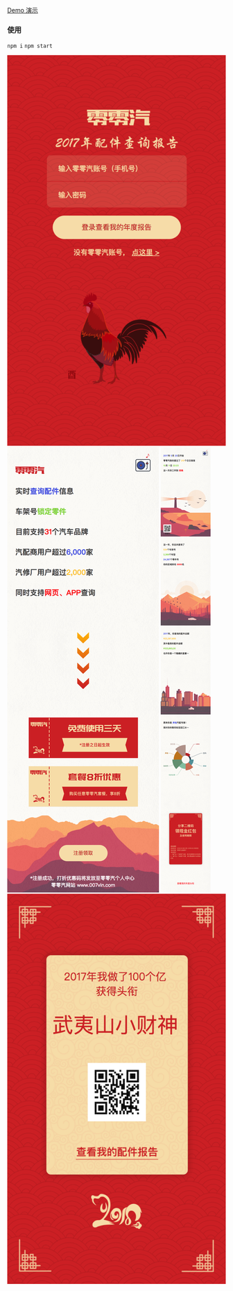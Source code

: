 [Demo 演示](https://zweizhao.github.io/GreetingCard/)

### 使用
`npm i`
`npm start`

![index](img/index.png)
![description](img/description.png)
![activity](img/activity.png)
![share](img/share.png)